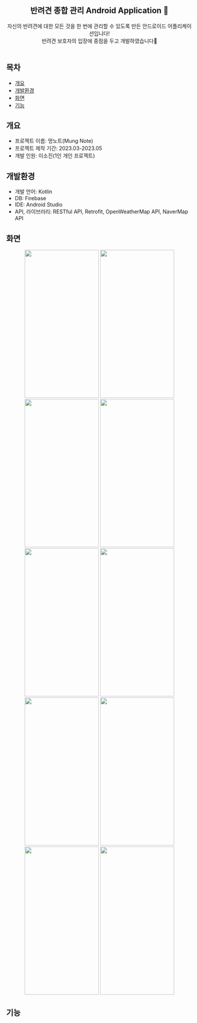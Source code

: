 <div align="center">

## 반려견 종합 관리 Android Application 🐶
자신의 반려견에 대한 모든 것을 한 번에 관리할 수 있도록 만든 안드로이드 어플리케이션입니다!<br />
반려견 보호자의 입장에 중점을 두고 개발하였습니다🌟
<br />
<br />
</div>

## 목차
  - [개요](#개요)
  - [개발환경](#개발환경)
  - [화면](#화면)
  - [기능](#기능)

## 개요
* 프로젝트 이름: 멍노트(Mung Note)
* 프로젝트 제작 기간: 2023.03-2023.05
* 개발 인원: 이소진(1인 개인 프로젝트)

## 개발환경
* 개발 언어: Kotlin
* DB: Firebase
* IDE: Android Studio
* API, 라이브러리: RESTful API, Retrofit, OpenWeatherMap API, NaverMap API

## 화면
<div align="center">
  <div>
    <img src="image/mung1.png"  width="200" height="400"/>
    <img src="image/mung2.png"  width="200" height="400"/>
    <img src="image/mung3.png"  width="200" height="400"/>
    <img src="image/mung4.png"  width="200" height="400"/>
    <img src="image/mung5.png"  width="200" height="400"/>
    <img src="image/mung6.png"  width="200" height="400"/>
    <img src="image/mung7.png"  width="200" height="400"/>
    <img src="image/mung8.png"  width="200" height="400"/>
    <img src="image/mung9.png"  width="200" height="400"/>
    <img src="image/mung10.png"  width="200" height="400"/>
  </div>
</div>

## 기능
